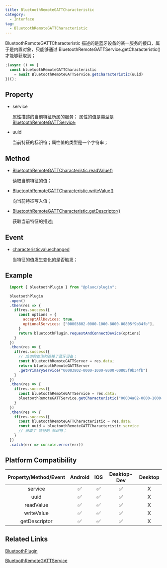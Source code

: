 ```yaml
---
title: BluetoothRemoteGATTCharacteristic
category:
  - Interface
tag:
  - BluetoothRemoteGATTCharacteristic 
---
```


BluetoothRemoteGATTCharacteristic 描述的是蓝牙设备的某一服务的接口，属于是内置对象，只能够通过 BluetoothRemoteGATTService.getCharacteristic()才能够获取到；

```js
;(async () => {
  const bluetoothRemoteGATTCharacteristic 
    = await BluetoothRemoteGATTService.getCharacteristic(uuid)
})();
```

## Property

  - service

    属性描述的当前特征所属的服务；
    属性的值是类型是 [BluetoothRemoteGATTService](../bluetooth-remote-gatt-service/index.md);

  
  - uuid

    当前特征的标识符；属性值的类型是一个字符串；
 

## Method

  - [BluetoothRemoteGATTCharacteristic.readValue()](./read-value.md)

    读取当前特征的值；

  - [BluetoothRemoteGATTCharacteristic.writeValue()](./write-value.md)

    向当前特征写入值；
  
  - [BluetoothRemoteGATTCharacteristic.getDescriptor()](./get-descriptor.md)

    获取当前特征的描述;

## Event

  - [characteristicvaluechanged](./event-characteristic-value-changed.md)

    当特征的值发生变化的是否触发；

## Example
```js
  import { bluetoothPlugin } from "@plaoc/plugin";

  bluetoothPlugin
  .open()
  .then(res => {
    if(res.success){
      const options = {
        acceptAllDevices: true,
        optionalServices: ["00003802-0000-1000-8000-00805f9b34fb"],
      }
      return bluetoothPlugin.requestAndConnectDevice(options)
    }
  })
  .then(res => {
    if(res.success){
      // 成功的查询和连接了蓝牙设备；
      const bluetoothRemoteGATTServer = res.data;
      return bluetoothRemoteGATTServer
      .getPrimaryService("00003802-0000-1000-8000-00805f9b34fb")
    }
  })
  .then(res => {
    if(res.success){
      const bluetoothRemoteGATTService = res.data;
      bluetoothRemoteGATTService.getCharacteristic("00004a02-0000-1000-8000-00805f9b34fb")
    }
  })
  .then(res => {
    if(res.success){
      const bluetoothRemoteGATTCharacteristic = res.data;
      const uuid = bluetoothRemoteGATTCharacteristic.service
      // 获取了 特征的 标识符；
    }
  })
  .catch(err => console.error(err))
```

## Platform Compatibility

| Property/Method/Event  | Android | IOS | Desktop-Dev | Desktop |
|:--------------:|:-------:|:---:|:-----------:|:-------:|
| service        | ✅      | ✅  | ✅          | X      |
| uuid           | ✅      | ✅  | ✅          | X      |
| readValue      | ✅      | ✅  | ✅          | X      |
| writeValue     | ✅      | ✅  | ✅          | X      |
| getDescriptor  | ✅      | ✅  | ✅          | X      |

## Related Links

[BluetoothPlugin](../../plugin/bluetooth/index.md)

[BluetoothRemoteGATTService](../bluetooth-remote-gatt-service/index.md)


